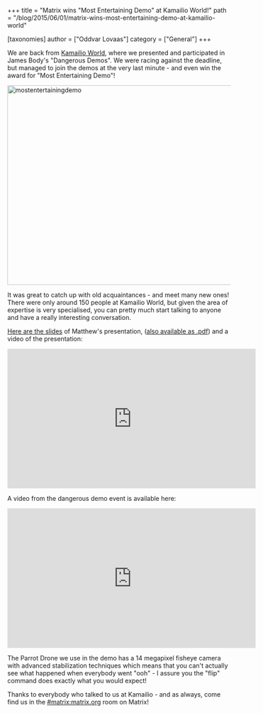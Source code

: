 +++
title = "Matrix wins \"Most Entertaining Demo\" at Kamailio World!"
path = "/blog/2015/06/01/matrix-wins-most-entertaining-demo-at-kamailio-world"

[taxonomies]
author = ["Oddvar Lovaas"]
category = ["General"]
+++

We are back from <a href="http://matrix.org/blog/2015/05/26/next-up-kamailio-world/">Kamailio World</a>, where we presented and participated in James Body's "Dangerous Demos". We were racing against the deadline, but managed to join the demos at the very last minute - and even win the award for "Most Entertaining Demo"!

<a href="http://matrix.org/blog/wp-content/uploads/2015/06/mostentertainingdemo1.jpg"><img src="http://matrix.org/blog/wp-content/uploads/2015/06/mostentertainingdemo1.jpg" alt="mostentertainingdemo" width="600" height="450" class="aligncenter size-full wp-image-1055" /></a>

It was great to catch up with old acquaintances - and meet many new ones! There were only around 150 people at Kamailio World, but given the area of expertise is very specialised, you can pretty much start talking to anyone and have a really interesting conversation.

<a href="http://matrix.org/blog/wp-content/uploads/2015/06/2015-05-29-Matrix-KamailioWorld.pptx">Here are the slides</a> of Matthew's presentation, (<a href="http://matrix.org/blog/wp-content/uploads/2015/06/2015-05-29-Matrix-KamailioWorld.pdf">also available as .pdf</a>) and a video of the presentation:

<iframe width="560" height="315" src="https://www.youtube.com/embed/E0uMm04MIuk" frameBorder="0" allowFullScreen></iframe>

A video from the dangerous demo event is available here:

<iframe width="560" height="315" src="https://www.youtube.com/embed/D7jZSYkXqt4?start=2630" frameBorder="0" allowFullScreen></iframe>

The Parrot Drone we use in the demo has a 14 megapixel fisheye camera with advanced stabilization techniques which means that you can't actually see what happened when everybody went "ooh" - I assure you the "flip" command does exactly what you would expect!

Thanks to everybody who talked to us at Kamailio - and as always, come find us in the <a href="/beta/#/room/#matrix:matrix.org" title="#matrix:matrix.org">#matrix:matrix.org</a> room on Matrix! 
